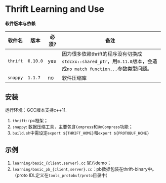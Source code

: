 # Thrift Learning and Use


**软件版本与依赖**

| 软件名 | 版本 | 必须? | 备注 |
| --- | --- | --- | --- |
| `thrift` | `0.10.0` | yes | 因为很多依赖thrift的程序没有切换成`stdcxx::shared_ptr`，用`0.11.0`版本，会造成`no match function...`参数类型问题。|
| `snappy` | `1.1.7` | no | 软件压缩库 |

## 安装 

运行环境：GCC版本支持c++11.

1. `thrift`: rpc框架；
2. `snappy`: 数据压缩工具，主要包含`Compress`和`UnCompress`功能；
3. `build.sh`中需设定`export ${THRIFT_HOME}`和`export ${PROTOBUF_HOME}`

## 示例

1. `learning/basic_{client,server}.cc` 官方demo；
2. `learning/basic_pb_{client,server}.cc`：pb数据包装在thrift-binary中。（proto IDL定义在`tools_protobuf/proto`目录中）





